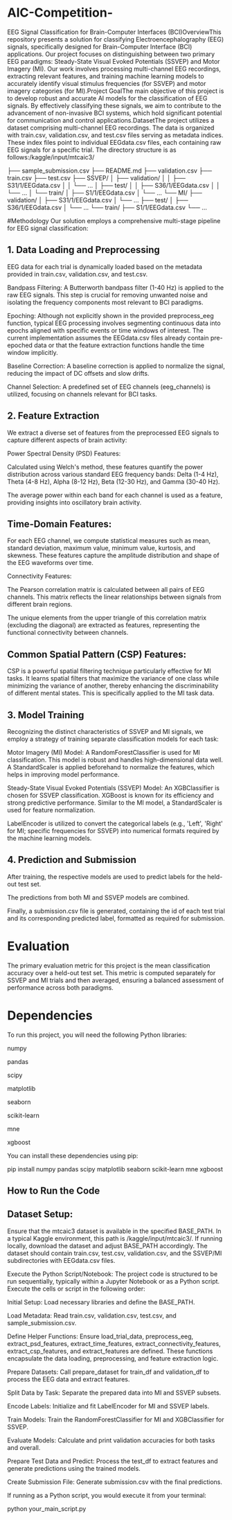 # AIC-Competition-
EEG Signal Classification for Brain-Computer Interfaces (BCI)OverviewThis repository presents a solution for classifying Electroencephalography (EEG) signals, specifically designed for Brain-Computer Interface (BCI) applications. Our project focuses on distinguishing between two primary EEG paradigms: Steady-State Visual Evoked Potentials (SSVEP) and Motor Imagery (MI). Our work involves processing multi-channel EEG recordings, extracting relevant features, and training machine learning models to accurately identify visual stimulus frequencies (for SSVEP) and motor imagery categories (for MI).Project GoalThe main objective of this project is to develop robust and accurate AI models for the classification of EEG signals. By effectively classifying these signals, we aim to contribute to the advancement of non-invasive BCI systems, which hold significant potential for communication and control applications.DatasetThe project utilizes a dataset comprising multi-channel EEG recordings. The data is organized with train.csv, validation.csv, and test.csv files serving as metadata indices. These index files point to individual EEGdata.csv files, each containing raw EEG signals for a specific trial. The directory structure is as follows:/kaggle/input/mtcaic3/



├── sample_submission.csv
├── README.md
├── validation.csv
├── train.csv
├── test.csv
├── SSVEP/
│   ├── validation/
│   │   ├── S31/1/EEGdata.csv
│   │   └── ...
│   ├── test/
│   │   ├── S36/1/EEGdata.csv
│   │   └── ...
│   └── train/
│       ├── S1/1/EEGdata.csv
│       └── ...
└── MI/
    ├── validation/
    │   ├── S31/1/EEGdata.csv
    │   └── ...
    ├── test/
    │   ├── S36/1/EEGdata.csv
    │   └── ...
    └── train/
        ├── S1/1/EEGdata.csv
        └── ...






#Methodology
Our solution employs a comprehensive multi-stage pipeline for EEG signal classification:

## 1. Data Loading and Preprocessing
EEG data for each trial is dynamically loaded based on the metadata provided in train.csv, validation.csv, and test.csv.

Bandpass Filtering: A Butterworth bandpass filter (1-40 Hz) is applied to the raw EEG signals. This step is crucial for removing unwanted noise and isolating the frequency components most relevant to BCI paradigms.

Epoching: Although not explicitly shown in the provided preprocess_eeg function, typical EEG processing involves segmenting continuous data into epochs aligned with specific events or time windows of interest. The current implementation assumes the EEGdata.csv files already contain pre-epoched data or that the feature extraction functions handle the time window implicitly.

Baseline Correction: A baseline correction is applied to normalize the signal, reducing the impact of DC offsets and slow drifts.

Channel Selection: A predefined set of EEG channels (eeg_channels) is utilized, focusing on channels relevant for BCI tasks.

## 2. Feature Extraction
We extract a diverse set of features from the preprocessed EEG signals to capture different aspects of brain activity:

Power Spectral Density (PSD) Features:

Calculated using Welch's method, these features quantify the power distribution across various standard EEG frequency bands: Delta (1-4 Hz), Theta (4-8 Hz), Alpha (8-12 Hz), Beta (12-30 Hz), and Gamma (30-40 Hz).

The average power within each band for each channel is used as a feature, providing insights into oscillatory brain activity.

## Time-Domain Features:

For each EEG channel, we compute statistical measures such as mean, standard deviation, maximum value, minimum value, kurtosis, and skewness. These features capture the amplitude distribution and shape of the EEG waveforms over time.

Connectivity Features:

The Pearson correlation matrix is calculated between all pairs of EEG channels. This matrix reflects the linear relationships between signals from different brain regions.

The unique elements from the upper triangle of this correlation matrix (excluding the diagonal) are extracted as features, representing the functional connectivity between channels.

## Common Spatial Pattern (CSP) Features:

CSP is a powerful spatial filtering technique particularly effective for MI tasks. It learns spatial filters that maximize the variance of one class while minimizing the variance of another, thereby enhancing the discriminability of different mental states. This is specifically applied to the MI task data.

## 3. Model Training
Recognizing the distinct characteristics of SSVEP and MI signals, we employ a strategy of training separate classification models for each task:

Motor Imagery (MI) Model: A RandomForestClassifier is used for MI classification. This model is robust and handles high-dimensional data well. A StandardScaler is applied beforehand to normalize the features, which helps in improving model performance.

Steady-State Visual Evoked Potentials (SSVEP) Model: An XGBClassifier is chosen for SSVEP classification. XGBoost is known for its efficiency and strong predictive performance. Similar to the MI model, a StandardScaler is used for feature normalization.

LabelEncoder is utilized to convert the categorical labels (e.g., 'Left', 'Right' for MI; specific frequencies for SSVEP) into numerical formats required by the machine learning models.

## 4. Prediction and Submission
After training, the respective models are used to predict labels for the held-out test set.

The predictions from both MI and SSVEP models are combined.

Finally, a submission.csv file is generated, containing the id of each test trial and its corresponding predicted label, formatted as required for submission.

# Evaluation
The primary evaluation metric for this project is the mean classification accuracy over a held-out test set. This metric is computed separately for SSVEP and MI trials and then averaged, ensuring a balanced assessment of performance across both paradigms.

# Dependencies
To run this project, you will need the following Python libraries:

numpy

pandas

scipy

matplotlib

seaborn

scikit-learn

mne

xgboost

You can install these dependencies using pip:

pip install numpy pandas scipy matplotlib seaborn scikit-learn mne xgboost

## How to Run the Code
## Dataset Setup:

Ensure that the mtcaic3 dataset is available in the specified BASE_PATH. In a typical Kaggle environment, this path is /kaggle/input/mtcaic3/. If running locally, download the dataset and adjust BASE_PATH accordingly. The dataset should contain train.csv, test.csv, validation.csv, and the SSVEP/MI subdirectories with EEGdata.csv files.

Execute the Python Script/Notebook:
The project code is structured to be run sequentially, typically within a Jupyter Notebook or as a Python script. Execute the cells or script in the following order:

Initial Setup: Load necessary libraries and define the BASE_PATH.

Load Metadata: Read train.csv, validation.csv, test.csv, and sample_submission.csv.

Define Helper Functions: Ensure load_trial_data, preprocess_eeg, extract_psd_features, extract_time_features, extract_connectivity_features, extract_csp_features, and extract_features are defined. These functions encapsulate the data loading, preprocessing, and feature extraction logic.

Prepare Datasets: Call prepare_dataset for train_df and validation_df to process the EEG data and extract features.

Split Data by Task: Separate the prepared data into MI and SSVEP subsets.

Encode Labels: Initialize and fit LabelEncoder for MI and SSVEP labels.

Train Models: Train the RandomForestClassifier for MI and XGBClassifier for SSVEP.

Evaluate Models: Calculate and print validation accuracies for both tasks and overall.

Prepare Test Data and Predict: Process the test_df to extract features and generate predictions using the trained models.

Create Submission File: Generate submission.csv with the final predictions.

If running as a Python script, you would execute it from your terminal:

python your_main_script.py
